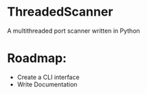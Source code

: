 # ThreadedScanner
A multithreaded port scanner written in Python

# Roadmap:
<ul>
  <li>Create a CLI interface</li>
  <li>Write Documentation</li>
</ul>

